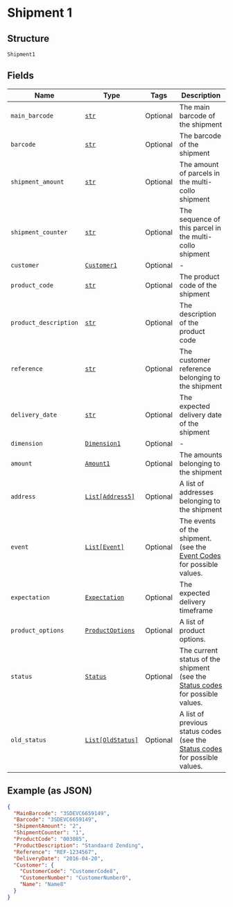 
# Shipment 1

## Structure

`Shipment1`

## Fields

| Name | Type | Tags | Description |
|  --- | --- | --- | --- |
| `main_barcode` | [`str`](../../doc/models/string-enum.md) | Optional | The main barcode of the shipment |
| `barcode` | [`str`](../../doc/models/string-enum.md) | Optional | The barcode of the shipment |
| `shipment_amount` | [`str`](../../doc/models/string-enum.md) | Optional | The amount of parcels in the multi-collo shipment |
| `shipment_counter` | [`str`](../../doc/models/string-enum.md) | Optional | The sequence of this parcel in the multi-collo shipment |
| `customer` | [`Customer1`](../../doc/models/customer-1.md) | Optional | - |
| `product_code` | [`str`](../../doc/models/string-enum.md) | Optional | The product code of the shipment |
| `product_description` | [`str`](../../doc/models/string-enum.md) | Optional | The description of the product code |
| `reference` | [`str`](../../doc/models/string-enum.md) | Optional | The customer reference belonging to the shipment |
| `delivery_date` | [`str`](../../doc/models/string-enum.md) | Optional | The expected delivery date of the shipment |
| `dimension` | [`Dimension1`](../../doc/models/dimension-1.md) | Optional | - |
| `amount` | [`Amount1`](../../doc/models/amount-1.md) | Optional | The amounts belonging to the shipment |
| `address` | [`List[Address5]`](../../doc/models/address-5.md) | Optional | A list of addresses belonging to the shipment |
| `event` | [`List[Event]`](../../doc/models/event.md) | Optional | The events of the shipment. (see the [Event Codes](#tag/TandT-status-codes/Event-codes) for possible values. |
| `expectation` | [`Expectation`](../../doc/models/expectation.md) | Optional | The expected delivery timeframe |
| `product_options` | [`ProductOptions`](../../doc/models/product-options.md) | Optional | A list of product options. |
| `status` | [`Status`](../../doc/models/status.md) | Optional | The current status of the shipment (see the [Status codes](#tag/TandT-status-codes/Status-codes) for possible values. |
| `old_status` | [`List[OldStatus]`](../../doc/models/old-status.md) | Optional | A list of previous status codes (see the [Status codes](#tag/TandT-status-codes/Status-codes) for possible values. |

## Example (as JSON)

```json
{
  "MainBarcode": "3SDEVC6659149",
  "Barcode": "3SDEVC6659149",
  "ShipmentAmount": "2",
  "ShipmentCounter": "1",
  "ProductCode": "003085",
  "ProductDescription": "Standaard Zending",
  "Reference": "REF-1234567",
  "DeliveryDate": "2016-04-20",
  "Customer": {
    "CustomerCode": "CustomerCode8",
    "CustomerNumber": "CustomerNumber0",
    "Name": "Name8"
  }
}
```

